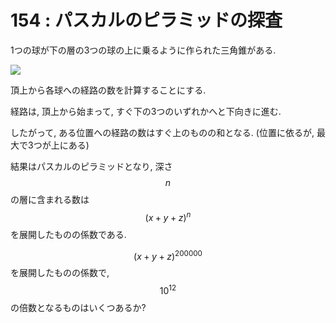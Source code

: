 # 154 : パスカルのピラミッドの探査

1つの球が下の層の3つの球の上に乗るように作られた三角錐がある.

![](https://projecteuler.net/project/images/p154_pyramid.png)

頂上から各球への経路の数を計算することにする.

経路は, 頂上から始まって, すぐ下の3つのいずれかへと下向きに進む.

したがって, ある位置への経路の数はすぐ上のものの和となる. \(位置に依るが, 最大で3つが上にある\)

結果はパスカルのピラミッドとなり, 深さ$$n$$の層に含まれる数は$$(x + y + z)^n$$を展開したものの係数である.

$$(x + y + z)^{200000}$$を展開したものの係数で,$$10^{12}$$の倍数となるものはいくつあるか?

